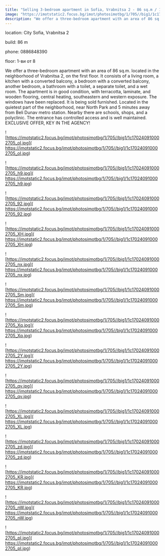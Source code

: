 ```yaml
---
title: "Selling 3-bedroom apartment in Sofia, Vrabnitsa 2 - 86 sq.m / 147000 EUR "
image: "https://imotstatic2.focus.bg/imot/photosimotbg/1/705//big1/1c170240910002705_oP.jpg"
description: "We offer a three-bedroom apartment with an area of 86 sq.m. located in the neighborhood of Vrabnitsa 2, on the first floor. It consists of a living room, a kitchen with a converted balcony, a bedroom with a converted balcony, another bedroom, a bathroom with a toilet, a separate toilet, and a wet room. The apartment is in good condition, with terracotta, laminate, and wooden flooring, central heating, southeastern and western exposure. The windows have been replaced. It is being sold furnished. Located in the quietest part of the neighborhood, near North Park and 5 minutes away from Beli Dunav metro station. Nearby there are schools, shops, and a polyclinic. The entrance has controlled access and is well maintained. EXCLUSIVE OFFER, KEY IN THE AGENCY!"
---
```


location: City Sofia, Vrabnitsa 2

build: 86 m

phone: 0886848390

floor: 1-ви от 8

We offer a three-bedroom apartment with an area of 86 sq.m. located in the neighborhood of Vrabnitsa 2, on the first floor. It consists of a living room, a kitchen with a converted balcony, a bedroom with a converted balcony, another bedroom, a bathroom with a toilet, a separate toilet, and a wet room. The apartment is in good condition, with terracotta, laminate, and wooden flooring, central heating, southeastern and western exposure. The windows have been replaced. It is being sold furnished. Located in the quietest part of the neighborhood, near North Park and 5 minutes away from Beli Dunav metro station. Nearby there are schools, shops, and a polyclinic. The entrance has controlled access and is well maintained. EXCLUSIVE OFFER, KEY IN THE AGENCY!


![https://imotstatic2.focus.bg/imot/photosimotbg/1/705//big1/1c170240910002705_oI.jpg]( https://imotstatic2.focus.bg/imot/photosimotbg/1/705//big1/1c170240910002705_oI.jpg)


![https://imotstatic2.focus.bg/imot/photosimotbg/1/705//big1/1c170240910002705_h9.jpg]( https://imotstatic2.focus.bg/imot/photosimotbg/1/705//big1/1c170240910002705_h9.jpg)


![https://imotstatic2.focus.bg/imot/photosimotbg/1/705//big1/1c170240910002705_92.jpg]( https://imotstatic2.focus.bg/imot/photosimotbg/1/705//big1/1c170240910002705_92.jpg)


![https://imotstatic2.focus.bg/imot/photosimotbg/1/705//big1/1c170240910002705_XH.jpg]( https://imotstatic2.focus.bg/imot/photosimotbg/1/705//big1/1c170240910002705_XH.jpg)


![https://imotstatic2.focus.bg/imot/photosimotbg/1/705//big1/1c170240910002705_nx.jpg]( https://imotstatic2.focus.bg/imot/photosimotbg/1/705//big1/1c170240910002705_nx.jpg)


![https://imotstatic2.focus.bg/imot/photosimotbg/1/705//big1/1c170240910002705_Sm.jpg]( https://imotstatic2.focus.bg/imot/photosimotbg/1/705//big1/1c170240910002705_Sm.jpg)


![https://imotstatic2.focus.bg/imot/photosimotbg/1/705//big1/1c170240910002705_Xq.jpg]( https://imotstatic2.focus.bg/imot/photosimotbg/1/705//big1/1c170240910002705_Xq.jpg)


![https://imotstatic2.focus.bg/imot/photosimotbg/1/705//big1/1c170240910002705_2Y.jpg]( https://imotstatic2.focus.bg/imot/photosimotbg/1/705//big1/1c170240910002705_2Y.jpg)


![https://imotstatic2.focus.bg/imot/photosimotbg/1/705//big1/1c170240910002705_qv.jpg]( https://imotstatic2.focus.bg/imot/photosimotbg/1/705//big1/1c170240910002705_qv.jpg)


![https://imotstatic2.focus.bg/imot/photosimotbg/1/705//big1/1c170240910002705_XL.jpg]( https://imotstatic2.focus.bg/imot/photosimotbg/1/705//big1/1c170240910002705_XL.jpg)


![https://imotstatic2.focus.bg/imot/photosimotbg/1/705//big1/1c170240910002705_zd.jpg]( https://imotstatic2.focus.bg/imot/photosimotbg/1/705//big1/1c170240910002705_zd.jpg)


![https://imotstatic2.focus.bg/imot/photosimotbg/1/705//big1/1c170240910002705_KR.jpg]( https://imotstatic2.focus.bg/imot/photosimotbg/1/705//big1/1c170240910002705_KR.jpg)


![https://imotstatic2.focus.bg/imot/photosimotbg/1/705//big1/1c170240910002705_nW.jpg]( https://imotstatic2.focus.bg/imot/photosimotbg/1/705//big1/1c170240910002705_nW.jpg)


![https://imotstatic2.focus.bg/imot/photosimotbg/1/705//big1/1c170240910002705_pI.jpg]( https://imotstatic2.focus.bg/imot/photosimotbg/1/705//big1/1c170240910002705_pI.jpg)


